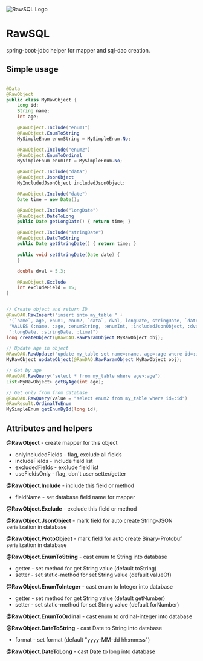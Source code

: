![RawSQL Logo](./logo.png)

RawSQL
======

spring-boot-jdbc helper for mapper and sql-dao creation.


Simple usage
------------
```java

@Data
@RawObject
public class MyRawObject {
    Long id;
    String name;
    int age;

    @RawObject.Include("enum1")
    @RawObject.EnumToString
    MySimpleEnum enumString = MySimpleEnum.No;

    @RawObject.Include("enum2")
    @RawObject.EnumToOrdinal
    MySimpleEnum enumInt = MySimpleEnum.No;

    @RawObject.Include("data")
    @RawObject.JsonObject
    MyIncludedJsonObject includedJsonObject;

    @RawObject.Include("date")
    Date time = new Date();

    @RawObject.Include("longDate")
    @RawObject.DateToLong
    public Date getLongDate() { return time; }

    @RawObject.Include("stringDate")
    @RawObject.DateToString
    public Date getStringDate() { return time; }

    public void setStringDate(Date date) {
    }

    double dval = 5.3;

    @RawObject.Exclude
    int excludeField = 15;
}

```


```java

// Create object and return ID
@RawDAO.RawInsert("insert into my_table " +
 "(`name`, age, enum1, enum2, `data`, dval, longDate, stringDate, `date`) " +
 "VALUES (:name, :age, :enumString, :enumInt, :includedJsonObject, :dval, " +
 ":longDate, :stringDate, :time)")
long createObject(@RawDAO.RawParamObject MyRawObject obj);

// Update age in object
@RawDAO.RawUpdate("update my_table set name=:name, age=:age where id=:id")
MyRawObject updateObject(@RawDAO.RawParamObject MyRawObject obj);

// Get by age
@RawDAO.RawQuery("select * from my_table where age>:age")
List<MyRawObject> getByAge(int age);

// Get only from from database 
@RawDAO.RawQuery(value = "select enum2 from my_table where id=:id")
@RawResult.OrdinalToEnum
MySimpleEnum getEnumById(long id);

```

Attributes and helpers
----------------------
**@RawObject** - create mapper for this object
  
 * onlyIncludedFields - flag, exclude all fields
 * includeFields - include field list
 * excludedFields - exclude field list
 * useFieldsOnly - flag, don't user setter/getter
 
**@RawObject.Include** - include this field or method

 * fieldName - set database field name for mapper

**@RawObject.Exclude** - exclude this field or method

**@RawObject.JsonObject** - mark field for auto create String-JSON serialization in database

**@RawObject.ProtoObject** - mark field for auto create Binary-Protobuf serialization in database

**@RawObject.EnumToString** - cast enum to String into database

 * getter - set method for get String value (default toString) 
 * setter - set static-method for set String value (default valueOf)

**@RawObject.EnumToInteger** - cast enum to Integer into database
 
 * getter - set method for get String value (default getNumber) 
 * setter - set static-method for set String value (default forNumber)

**@RawObject.EnumToOrdinal** - cast enum to ordinal-integer into database

**@RawObject.DateToString** - cast Date to String into database
 * format - set format (default "yyyy-MM-dd hh:mm:ss")

**@RawObject.DateToLong** - cast Date to long into database

